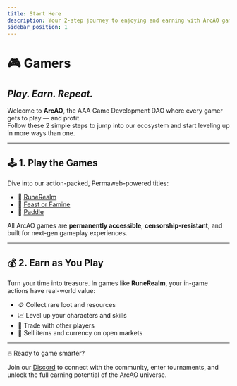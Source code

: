 ```yaml
---
title: Start Here
description: Your 2-step journey to enjoying and earning with ArcAO games
sidebar_position: 1
---
```


# 🎮 Gamers  
## *Play. Earn. Repeat.*

Welcome to **ArcAO**, the AAA Game Development DAO where every gamer gets to play — and profit.  
Follow these 2 simple steps to jump into our ecosystem and start leveling up in more ways than one.

---

## 🕹️ 1. Play the Games

Dive into our action-packed, Permaweb-powered titles:

- 🧙 [RuneRealm](https://runerealm_game.ar.ionode.online/)  
- 🍖 [Feast or Famine](https://arcao_game.ar.ionode.online/)  
- 🏓 [Paddle](https://arcao_game.ar.ionode.online/)

All ArcAO games are **permanently accessible**, **censorship-resistant**, and built for next-gen gameplay experiences.

---

## 💰 2. Earn as You Play

Turn your time into treasure. In games like **RuneRealm**, your in-game actions have real-world value:

- 🪙 Collect rare loot and resources  
- 📈 Level up your characters and skills  
- 🔁 Trade with other players  
- 💸 Sell items and currency on open markets

---

🔥 Ready to game smarter?

Join our [Discord](https://discord.com/invite/arc-ao) to connect with the community, enter tournaments, and unlock the full earning potential of the ArcAO universe.